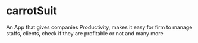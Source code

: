 # carrotSuit
An App that gives companies Productivity, makes it easy for firm to manage staffs, clients, check if they are profitable or not and many more

